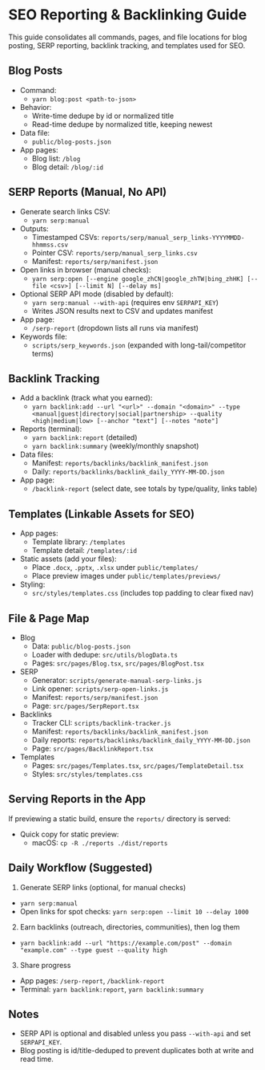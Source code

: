# SEO Reporting & Backlinking Guide

This guide consolidates all commands, pages, and file locations for blog posting, SERP reporting, backlink tracking, and templates used for SEO.

## Blog Posts

- Command:
  - `yarn blog:post <path-to-json>`
- Behavior:
  - Write-time dedupe by id or normalized title
  - Read-time dedupe by normalized title, keeping newest
- Data file:
  - `public/blog-posts.json`
- App pages:
  - Blog list: `/blog`
  - Blog detail: `/blog/:id`

## SERP Reports (Manual, No API)

- Generate search links CSV:
  - `yarn serp:manual`
- Outputs:
  - Timestamped CSVs: `reports/serp/manual_serp_links-YYYYMMDD-hhmmss.csv`
  - Pointer CSV: `reports/serp/manual_serp_links.csv`
  - Manifest: `reports/serp/manifest.json`
- Open links in browser (manual checks):
  - `yarn serp:open [--engine google_zhCN|google_zhTW|bing_zhHK] [--file <csv>] [--limit N] [--delay ms]`
- Optional SERP API mode (disabled by default):
  - `yarn serp:manual --with-api` (requires env `SERPAPI_KEY`)
  - Writes JSON results next to CSV and updates manifest
- App page:
  - `/serp-report` (dropdown lists all runs via manifest)
- Keywords file:
  - `scripts/serp_keywords.json` (expanded with long-tail/competitor terms)

## Backlink Tracking

- Add a backlink (track what you earned):
  - `yarn backlink:add --url "<url>" --domain "<domain>" --type <manual|guest|directory|social|partnership> --quality <high|medium|low> [--anchor "text"] [--notes "note"]`
- Reports (terminal):
  - `yarn backlink:report` (detailed)
  - `yarn backlink:summary` (weekly/monthly snapshot)
- Data files:
  - Manifest: `reports/backlinks/backlink_manifest.json`
  - Daily: `reports/backlinks/backlink_daily_YYYY-MM-DD.json`
- App page:
  - `/backlink-report` (select date, see totals by type/quality, links table)

## Templates (Linkable Assets for SEO)

- App pages:
  - Template library: `/templates`
  - Template detail: `/templates/:id`
- Static assets (add your files):
  - Place `.docx`, `.pptx`, `.xlsx` under `public/templates/`
  - Place preview images under `public/templates/previews/`
- Styling:
  - `src/styles/templates.css` (includes top padding to clear fixed nav)

## File & Page Map

- Blog
  - Data: `public/blog-posts.json`
  - Loader with dedupe: `src/utils/blogData.ts`
  - Pages: `src/pages/Blog.tsx`, `src/pages/BlogPost.tsx`
- SERP
  - Generator: `scripts/generate-manual-serp-links.js`
  - Link opener: `scripts/serp-open-links.js`
  - Manifest: `reports/serp/manifest.json`
  - Page: `src/pages/SerpReport.tsx`
- Backlinks
  - Tracker CLI: `scripts/backlink-tracker.js`
  - Manifest: `reports/backlinks/backlink_manifest.json`
  - Daily reports: `reports/backlinks/backlink_daily_YYYY-MM-DD.json`
  - Page: `src/pages/BacklinkReport.tsx`
- Templates
  - Pages: `src/pages/Templates.tsx`, `src/pages/TemplateDetail.tsx`
  - Styles: `src/styles/templates.css`

## Serving Reports in the App

If previewing a static build, ensure the `reports/` directory is served:

- Quick copy for static preview:
  - macOS: `cp -R ./reports ./dist/reports`

## Daily Workflow (Suggested)

1) Generate SERP links (optional, for manual checks)
- `yarn serp:manual`
- Open links for spot checks: `yarn serp:open --limit 10 --delay 1000`

2) Earn backlinks (outreach, directories, communities), then log them
- `yarn backlink:add --url "https://example.com/post" --domain "example.com" --type guest --quality high`

3) Share progress
- App pages: `/serp-report`, `/backlink-report`
- Terminal: `yarn backlink:report`, `yarn backlink:summary`

## Notes
- SERP API is optional and disabled unless you pass `--with-api` and set `SERPAPI_KEY`.
- Blog posting is id/title-deduped to prevent duplicates both at write and read time.
